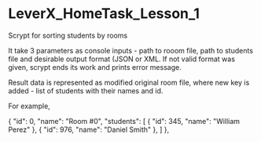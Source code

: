 # LeverX_HomeTask_Lesson_1

Scrypt for sorting students by rooms

It take 3 parameters as console inputs - path to rooom file, path to students file and desirable output format (JSON or XML. If not valid format was given, scrypt ends its work and prints error message.

Result data is represented as modified original room file, where new key is added - list of students with their names and id.

For example,

  {
    "id": 0,
    "name": "Room #0",
    "students": [
      {
        "id": 345,
        "name": "William Perez"
      },
      {
        "id": 976,
        "name": "Daniel Smith"
      },
    ]
  },
